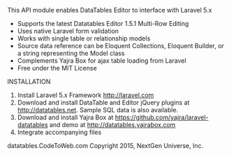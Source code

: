 This API module enables DataTables Editor to interface with Laravel 5.x

 - Supports the latest Datatables Editor 1.5.1 Multi-Row Editing
 - Uses native Laravel form validation
 - Works with single table or relationship models
 - Source data reference can be Eloquent Collections, Eloquent Builder, or a string representing the Model class
 - Complements Yajra Box for ajax table loading from Laravel
 - Free under the MIT License

INSTALLATION
 1. Install Laravel 5.x Framework http://laravel.com
 2. Download and install DataTable and Editor jQuery plugins at http://datatables.net. Sample SQL data is also available.
 3. Download and install Yajra Box at https://github.com/yajra/laravel-datatables and demo at http://datatables.yajrabox.com
 4. Integrate accompanying files

datatables.CodeToWeb.com
Copyright 2015, NextGen Universe, Inc.
